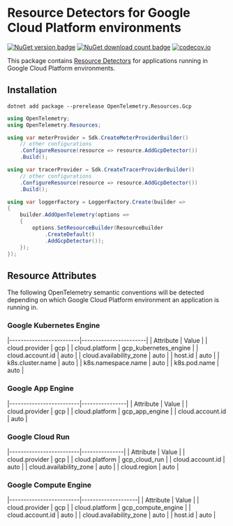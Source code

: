 # Resource Detectors for Google Cloud Platform environments

[![NuGet version badge](https://img.shields.io/nuget/v/OpenTelemetry.Resources.Gcp)](https://www.nuget.org/packages/OpenTelemetry.Resources.Gcp)
[![NuGet download count badge](https://img.shields.io/nuget/dt/OpenTelemetry.Resources.Gcp)](https://www.nuget.org/packages/OpenTelemetry.Resources.Gcp)
[![codecov.io](https://codecov.io/gh/open-telemetry/opentelemetry-dotnet-contrib/branch/main/graphs/badge.svg?flag=unittests-Resources.Gcp)](https://app.codecov.io/gh/open-telemetry/opentelemetry-dotnet-contrib?flags[0]=unittests-Resources.Gcp)

This package contains [Resource
Detectors](https://github.com/open-telemetry/opentelemetry-specification/blob/main/specification/resource/sdk.md#detecting-resource-information-from-the-environment)
for applications running in Google Cloud Platform environments.

## Installation

```shell
dotnet add package --prerelease OpenTelemetry.Resources.Gcp
```

```csharp
using OpenTelemetry;
using OpenTelemetry.Resources;

using var meterProvider = Sdk.CreateMeterProviderBuilder()
    // other configurations
    .ConfigureResource(resource => resource.AddGcpDetector())
    .Build();

using var tracerProvider = Sdk.CreateTracerProviderBuilder()
    // other configurations
    .ConfigureResource(resource => resource.AddGcpDetector())
    .Build();

using var loggerFactory = LoggerFactory.Create(builder =>
{
    builder.AddOpenTelemetry(options =>
    {
        options.SetResourceBuilder(ResourceBuilder
            .CreateDefault()
            .AddGcpDetector());
    });
});
```

## Resource Attributes

The following OpenTelemetry semantic conventions will be detected depending on
which Google Cloud Platform environment an application is running in.

### Google Kubernetes Engine

|-------------------------|-----------------------|
| Attribute               | Value                 |
| cloud.provider          | gcp                   |
| cloud.platform          | gcp_kubernetes_engine |
| cloud.account.id        | auto                  |
| cloud.availability_zone | auto                  |
| host.id                 | auto                  |
| k8s.cluster.name        | auto                  |
| k8s.namespace.name      | auto                  |
| k8s.pod.name            | auto                  |

### Google App Engine

|-------------------------|----------------|
| Attribute               | Value          |
| cloud.provider          | gcp            |
| cloud.platform          | gcp_app_engine |
| cloud.account.id        | auto           |

### Google Cloud Run

|-------------------------|---------------|
| Attribute               | Value         |
| cloud.provider          | gcp           |
| cloud.platform          | gcp_cloud_run |
| cloud.account.id        | auto          |
| cloud.availability_zone | auto          |
| cloud.region            | auto          |

### Google Compute Engine

|-------------------------|--------------------|
| Attribute               | Value              |
| cloud.provider          | gcp                |
| cloud.platform          | gcp_compute_engine |
| cloud.account.id        | auto               |
| cloud.availability_zone | auto               |
| host.id                 | auto               |
